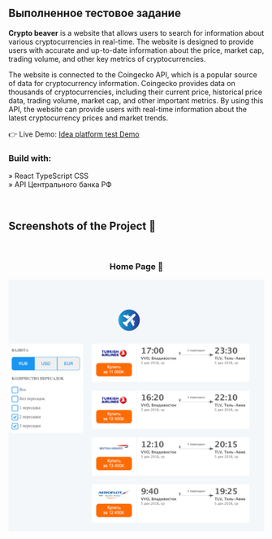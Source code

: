 <h2>Выполненное тестовое задание</h2>

<p><b>Crypto beaver</b> is a website that allows users to search for information about various cryptocurrencies in real-time. The website is designed to provide users with accurate and up-to-date information about the price, market cap, trading volume, and other key metrics of cryptocurrencies. <br/>

The website is connected to the Coingecko API, which is a popular source of data for cryptocurrency information. Coingecko provides data on thousands of cryptocurrencies, including their current price, historical price data, trading volume, market cap, and other important metrics. By using this API, the website can provide users with real-time information about the latest cryptocurrency prices and market trends.

</p>

👉 Live Demo: <a href='https://idea-platform-test-lyart.vercel.app/'>Idea platform test Demo</a>

<h3>Build with:</h3>

» React TypeScript CSS<br>
» API Центрального банка РФ <br>

<br>

<h2>Screenshots of the Project 📸</h2>
<br>
<h3 align='center'>Home Page 🏡</h3>

<div align='center'>
<img src="/public/idea-platform-test-lyart.vercel.app_.png"/>

</div>
